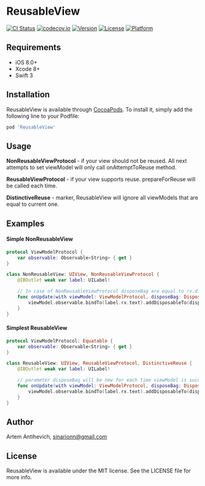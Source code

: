 # ReusableView

[![CI Status](http://img.shields.io/travis/sinarionn/ReusableView.svg?style=flat)](https://travis-ci.org/sinarionn/ReusableView)
[![codecov.io](http://codecov.io/github/sinarionn/ReusableView/coverage.svg?branch=master)](http://codecov.io/github/sinarionn/ReusableView?branch=master)
[![Version](https://img.shields.io/cocoapods/v/ReusableView.svg?style=flat)](http://cocoapods.org/pods/ReusableView)
[![License](https://img.shields.io/cocoapods/l/ReusableView.svg?style=flat)](http://cocoapods.org/pods/ReusableView)
[![Platform](https://img.shields.io/cocoapods/p/ReusableView.svg?style=flat)](http://cocoapods.org/pods/ReusableView)

## Requirements

- iOS 8.0+
- Xcode 8+
- Swift 3

## Installation

ReusableView is available through [CocoaPods](http://cocoapods.org). To install
it, simply add the following line to your Podfile:

```ruby
pod 'ReusableView'
```

## Usage

**NonReusableViewProtocol** - if your view should not be reused. All next attempts to set viewModel will only call onAttemptToReuse method.

**ReusableViewProtocol** - if your view supports reuse. prepareForReuse will be called each time.

**DistinctiveReuse** - marker, ReusableView will ignore all viewModels that are equal to current one.

## Examples

#### Simple NonReusableView

```swift
protocol ViewModelProtocol {
    var observable: Observable<String> { get }
}

class NonReusableView: UIView, NonReusableViewProtocol {
    @IBOutlet weak var label: UILabel!

    // In case of NonReusableViewProtocol disposeBag are equal to rx.disposeBag. Method will be called only one time.
    func onUpdate(with viewModel: ViewModelProtocol, disposeBag: DisposeBag) {
        viewModel.observable.bindTo(label.rx.text).addDisposableTo(disposeBag)
    }
}
```

#### Simplest ReusableView

```swift
protocol ViewModelProtocol: Equatable {
    var observable: Observable<String> { get }
}

class ReusableView: UIView, ReusableViewProtocol, DistinctiveReuse {
    @IBOutlet weak var label: UILabel!

    // parameter disposeBag will be new for each time viewModel is successfully set.
    func onUpdate(with viewModel: ViewModelProtocol, disposeBag: DisposeBag) {
        viewModel.observable.bindTo(label.rx.text).addDisposableTo(disposeBag)
    }
}
```

## Author

Artem Antihevich, sinarionn@gmail.com

## License

ReusableView is available under the MIT license. See the LICENSE file for more info.
